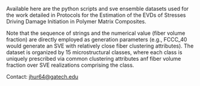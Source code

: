 Available here are the python scripts and sve ensemble datasets used for the work detailed in Protocols for the Estimation of the EVDs of Stresses Driving Damage Initiation in Polymer Matrix Composites.

Note that the sequence of strings and the numerical value (fiber volume fraction) are directly employed as generation parameters (e.g., FCCC_40 would generate an SVE with relatively close fiber clustering attributes). The dataset is organized by 15 microstructural classes, where each class is uniquely prescribed via common clustering attributes anf fiber volume fraction over SVE realizations comprising the class.

Contact: jhur64@gatech.edu
